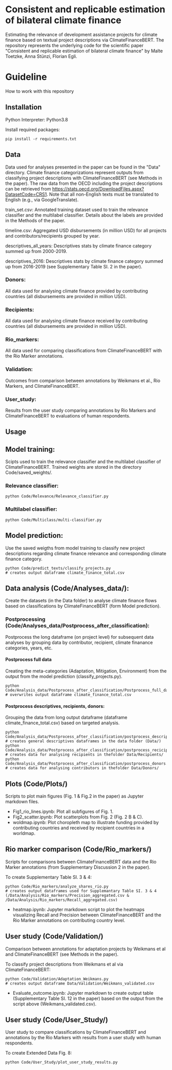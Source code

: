 # Consistent and replicable estimation of bilateral climate finance
Estimating the relevance of development assistance projects for climate finance based on textual project descriptions via ClimateFinanceBERT. 
The repository represents the underlying code for the scientific paper "Consistent and replicable estimation of bilateral climate finance" by Malte Toetzke, Anna Stünzi, Florian Egli. 

# Guideline
How to work with this repository

## Installation
Python Interpreter: Python3.8

Install required packages: 
```shell
pip install -r requirements.txt
```

## Data
Data used for analyses presented in the paper can be found in the "Data" directory. Climate finance categorizations represent outputs from classifying project descriptions with ClimateFinanceBERT (see Methods in the paper). The raw data from the OECD including the project descriptions can be retrieved from https://stats.oecd.org/DownloadFiles.aspx?DatasetCode=CRS1. Note that all non-English texts must be translated to English (e.g., via GoogleTranslate).   

train_set.csv: Annotated training dataset used to train the relevance classifier and the multilabel classifier. Details about the labels are provided in the Methods of the paper. 

timeline.csv: Aggregated USD disbursements (in million USD) for all projects and contributors/recipients grouped by year. 

descriptives_all_years: Descriptives stats by climate finance category summed up from 2000-2019.

descriptives_2016: Descriptives stats by climate finance category summed up from 2016-2019 (see Supplementary Table SI. 2 in the paper). 

### Donors: 
All data used for analysing climate finance provided by contributing countries (all disbursements are provided in million USD).

### Recipients: 
All data used for analysing climate finance received by contributing countries (all disbursements are provided in million USD).

### Rio_markers: 
All data used for comparing classifications from ClimateFinanceBERT with the Rio Marker annotations. 

### Validation: 
Outcomes from comparison between annotations by Weikmans et al., Rio Markers, and ClimateFinanceBERT. 

### User_study: 
Results from the user study comparing annotations by Rio Markers and ClimateFinanceBERT to evaluations of human respondents. 

## Usage

## Model training: 
Scipts used to train the relevance classifier and the multilabel classifier of ClimateFinanceBERT. Trained weights are stored in the directory Code/saved_weights/.

### Relevance classifier: 
```shell
python Code/Relevance/Relevance_classifier.py
```

### Multilabel classifier:
```shell
python Code/Multiclass/multi-classifier.py
```

## Model prediction:
Use the saved weigths from model training to classify new project descriptions regarding climate finance relevance and corresponding climate finance category. 

```shell
python Code/predict_texts/classify_projects.py 
# creates output dataframe climate_finance_total.csv
```

## Data analysis (Code/Analyses_data/): 
Create the datasets (in the Data folder) to analyse climate finance flows based on classifications by ClimateFinanceBERT (form Model prediction). 

### Postprocessing (Code/Analyses_data/Postprocess_after_classification):
Postprocess the long dataframe (on project level) for subsequent data analyses by grouping data by contributor, recipient, climate finanance categories, years, etc. 

#### Postprocess full data
Creating the meta-categories (Adaptation, Mitigation, Environment) from the output from the model prediction (classify_projects.py).
```shell
python Code/Analysis_data/Postprocess_after_classification/Postprocess_full_data.py
# overwrites output dataframe climate_finance_total.csv
```

#### Postprocess descriptives, recipients, donors:
Grouping the data from long output dataframe (dataframe climate_finance_total.csv) based on targeted analysis.  
```shell
python Code/Analysis_data/Postprocess_after_classification/postprocess_descriptives.py # creates general descriptives dataframes in the data folder (Data/)
python Code/Analysis_data/Postprocess_after_classification/postprocess_recicipients.py # creates data for analysing recipients in thefolder Data/Recipients/
python Code/Analysis_data/Postprocess_after_classification/postprocess_donors.py # creates data for analysing contributors in thefolder Data/Donors/
```

## Plots (Code/Plots/)
Scripts to plot main figures (Fig. 1 & Fig.2 in the paper) as Jupyter markdown files. 

- Fig1_rio_lines.ipynb: Plot all subfigures of Fig. 1. 
- Fig2_scatter.ipynb: Plot scatterplots from Fig. 2 (Fig. 2 B & C).
- woldmap.ipynb: Plot choropleth map to illustrate funding provided by contributing countries and received by recipient countries in a worldmap. 

## Rio marker comparison (Code/Rio_markers/)
Scripts for comparisons between ClimateFinanceBERT data and the Rio Marker annotations (from Supplementary Discussion 2 in the paper). 

To create Supplementary Table SI. 3 & 4: 
```shell
python Code/Rio_markers/analyze_shares_rio.py
# creates output dataframes used for Supplemantary Table SI. 3 & 4 (/Data/Analysis/Rio_markers/Precision_aggregated.csv & /Data/Analysis/Rio_markers/Recall_aggregated.csv)
```

- heatmap.ipynb: Jupyter markdown script to plot the heatmaps visualizing Recall and Precision between ClimateFinanceBERT and the Rio Marker annotations on contributing country level.  

## User study (Code/Validation/)
Comparison between annotations for adaptation projects by Weikmans et al and ClimateFinanceBERT (see Methods in the paper). 

To classify project descriptions from Weikmans et al via ClimateFinanceBERT:
```shell
python Code/Validation/Adaptation_Weikmans.py
# creates output dataframe Data/Validation/Weikmans_validated.csv
```

- Evaluate_outcome.ipynb: Jupyter markdown to create output table (Supplementary Table SI. 12 in the paper) based on the output from the script above (Weikmans_validated.csv).


## User study (Code/User_Study/)
User study to compare classifications by ClimateFinanceBERT and annotations by the Rio Markers with results from a user study with human respondents. 

To create Extended Data Fig. 8:
```shell
python Code/User_Study/plot_user_study_results.py
```








